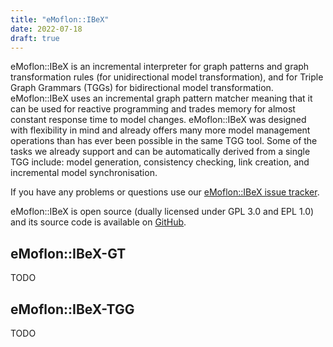 ```yaml
---
title: "eMoflon::IBeX"
date: 2022-07-18
draft: true
---
```


<!-- Copy-pasted from the old eMoflon webpage -->
eMoflon::IBeX is an incremental interpreter for graph patterns and graph transformation rules (for unidirectional model transformation), and for Triple Graph Grammars (TGGs) for bidirectional model transformation.
eMoflon::IBeX uses an incremental graph pattern matcher meaning that it can be used for reactive programming and trades memory for almost constant response time to model changes.
eMoflon::IBeX was designed with flexibility in mind and already offers many more model management operations than has ever been possible in the same TGG tool.
Some of the tasks we already support and can be automatically derived from a single TGG include:
model generation, consistency checking, link creation, and incremental model synchronisation.

If you have any problems or questions use our [eMoflon::IBeX issue tracker](https://github.com/eMoflon/emoflon-ibex/issues).

eMoflon::IBeX is open source (dually licensed under GPL 3.0 and EPL 1.0) and its source code is available on [GitHub](https://github.com/eMoflon/emoflon-ibex).

## eMoflon::IBeX-GT

TODO


## eMoflon::IBeX-TGG

TODO
